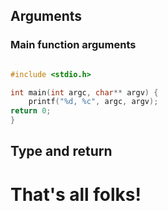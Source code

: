 ## Arguments

### Main function arguments

```C

#include <stdio.h>

int main(int argc, char** argv) {
	printf("%d, %c", argc, argv);
return 0;
}

```

## Type and return

# That's all folks!